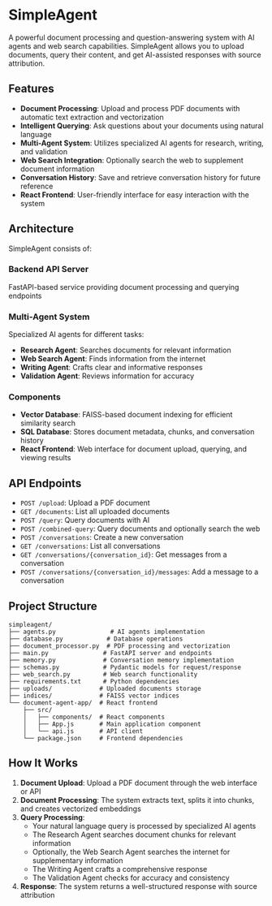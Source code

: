 # SimpleAgent

A powerful document processing and question-answering system with AI agents and web search capabilities. SimpleAgent allows you to upload documents, query their content, and get AI-assisted responses with source attribution.

## Features

- **Document Processing**: Upload and process PDF documents with automatic text extraction and vectorization
- **Intelligent Querying**: Ask questions about your documents using natural language
- **Multi-Agent System**: Utilizes specialized AI agents for research, writing, and validation
- **Web Search Integration**: Optionally search the web to supplement document information
- **Conversation History**: Save and retrieve conversation history for future reference
- **React Frontend**: User-friendly interface for easy interaction with the system

## Architecture

SimpleAgent consists of:

### Backend API Server
FastAPI-based service providing document processing and querying endpoints

### Multi-Agent System
Specialized AI agents for different tasks:
- **Research Agent**: Searches documents for relevant information
- **Web Search Agent**: Finds information from the internet
- **Writing Agent**: Crafts clear and informative responses
- **Validation Agent**: Reviews information for accuracy

### Components
- **Vector Database**: FAISS-based document indexing for efficient similarity search
- **SQL Database**: Stores document metadata, chunks, and conversation history
- **React Frontend**: Web interface for document upload, querying, and viewing results

## API Endpoints

- `POST /upload`: Upload a PDF document
- `GET /documents`: List all uploaded documents
- `POST /query`: Query documents with AI
- `POST /combined-query`: Query documents and optionally search the web
- `POST /conversations`: Create a new conversation
- `GET /conversations`: List all conversations
- `GET /conversations/{conversation_id}`: Get messages from a conversation
- `POST /conversations/{conversation_id}/messages`: Add a message to a conversation

## Project Structure

```
simpleagent/
├── agents.py               # AI agents implementation
├── database.py            # Database operations
├── document_processor.py  # PDF processing and vectorization
├── main.py               # FastAPI server and endpoints
├── memory.py             # Conversation memory implementation
├── schemas.py            # Pydantic models for request/response
├── web_search.py         # Web search functionality
├── requirements.txt      # Python dependencies
├── uploads/             # Uploaded documents storage
├── indices/             # FAISS vector indices
└── document-agent-app/  # React frontend
    ├── src/
    │   ├── components/  # React components
    │   ├── App.js       # Main application component
    │   └── api.js       # API client
    └── package.json     # Frontend dependencies
```

## How It Works

1. **Document Upload**: Upload a PDF document through the web interface or API
2. **Document Processing**: The system extracts text, splits it into chunks, and creates vectorized embeddings
3. **Query Processing**:
   - Your natural language query is processed by specialized AI agents
   - The Research Agent searches document chunks for relevant information
   - Optionally, the Web Search Agent searches the internet for supplementary information
   - The Writing Agent crafts a comprehensive response
   - The Validation Agent checks for accuracy and consistency
4. **Response**: The system returns a well-structured response with source attribution